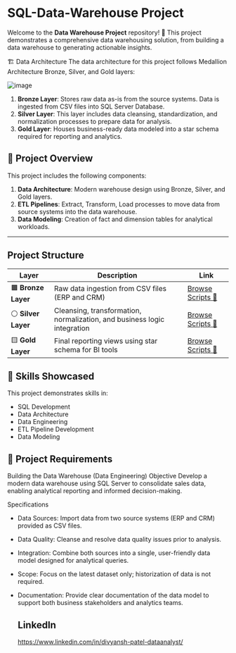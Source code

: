 # SQL-Data-Warehouse Project
Welcome to the **Data Warehouse Project** repository! 🚀
This project demonstrates a comprehensive data warehousing  solution, from building a data warehouse to generating actionable insights.

🏗️ Data Architecture
The data architecture for this project follows Medallion Architecture Bronze, Silver, and Gold layers:

![image](https://github.com/user-attachments/assets/82ef1cee-b66d-4c06-88f8-7b1059e653a0)

1. **Bronze Layer**: Stores raw data as-is from the source systems. Data is ingested from CSV files into SQL Server Database.  
2. **Silver Layer**: This layer includes data cleansing, standardization, and normalization processes to prepare data for analysis.  
3. **Gold Layer**: Houses business-ready data modeled into a star schema required for reporting and analytics.  




## 📖 Project Overview

This project includes the following components:

1. **Data Architecture**: Modern warehouse design using Bronze, Silver, and Gold layers.  
2. **ETL Pipelines**: Extract, Transform, Load processes to move data from source systems into the data warehouse.  
3. **Data Modeling**: Creation of fact and dimension tables for analytical workloads.  
---
## Project Structure
| Layer               | Description                                                              | Link                                                                                                              |
| ------------------- | ------------------------------------------------------------------------ | ----------------------------------------------------------------------------------------------------------------- |
| 🟫 **Bronze Layer** | Raw data ingestion from CSV files (ERP and CRM)                          | [Browse Scripts 🔗](https://github.com/divyanshpatel128/SQL-DATA-WAREHOUSE-PROJECTS/tree/main/scripts/bronzer%20) |
| ⚪ **Silver Layer**  | Cleansing, transformation, normalization, and business logic integration | [Browse Scripts 🔗](https://github.com/divyanshpatel128/SQL-DATA-WAREHOUSE-PROJECTS/tree/main/scripts/silver)     |
| 🟨 **Gold Layer**   | Final reporting views using star schema for BI tools                     | [Browse Scripts 🔗](https://github.com/divyanshpatel128/SQL-DATA-WAREHOUSE-PROJECTS/tree/main/scripts/gold%20)    |


## 🎯 Skills Showcased

This project demonstrates skills in:

- SQL Development  
- Data Architecture  
- Data Engineering  
- ETL Pipeline Development  
- Data Modeling  

## 🚀 Project Requirements
Building the Data Warehouse (Data Engineering)
Objective
Develop a modern data warehouse using SQL Server to consolidate sales data, enabling analytical reporting and informed decision-making.

Specifications
- Data Sources: Import data from two source systems (ERP and CRM) provided as CSV files.
- Data Quality: Cleanse and resolve data quality issues prior to analysis.
- Integration: Combine both sources into a single, user-friendly data model designed for analytical queries.
- Scope: Focus on the latest dataset only; historization of data is not required.
- Documentation: Provide clear documentation of the data model to support both business stakeholders and analytics teams.

  ## LinkedIn
  https://www.linkedin.com/in/divyansh-patel-dataanalyst/
  
